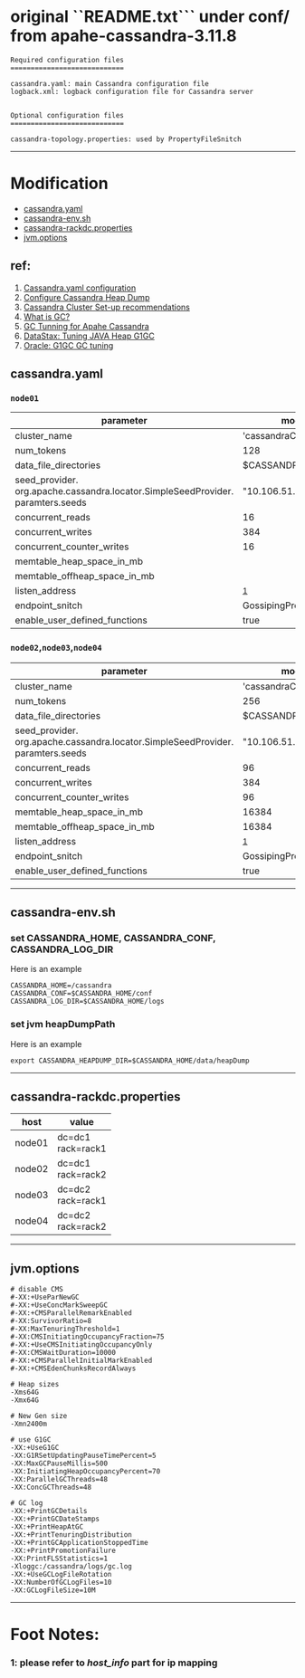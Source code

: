 # original ``README.txt``` under conf/ from apahe-cassandra-3.11.8
```
Required configuration files
============================

cassandra.yaml: main Cassandra configuration file
logback.xml: logback configuration file for Cassandra server


Optional configuration files
============================

cassandra-topology.properties: used by PropertyFileSnitch
```
---
# Modification
* [cassandra.yaml](#cassandra-yaml)
* [cassandra-env.sh](#cassandra-env-sh)
* [cassandra-rackdc.properties](#cassandra-rackdc-properties)
* [jvm.options](jvm-options)


## ref:
1. [Cassandra.yaml configuration](https://docs.datastax.com/en/cassandra-oss/3.x/cassandra/configuration/configCassandra_yaml.html)
2. [Configure Cassandra Heap Dump](https://docs.datastax.com/en/ddac/doc/datastax_enterprise/config/configHeapDump.html)
3. [Cassandra Cluster Set-up recommendations](https://thelastpickle.com/blog/2019/01/30/new-cluster-recommendations.html)
4. [What is GC?](https://blog.51cto.com/sunbean/768034)
5. [GC Tunning for Apahe Cassandra](https://thelastpickle.com/blog/2018/04/11/gc-tuning.html)
6. [DataStax: Tuning JAVA Heap G1GC](https://docs.datastax.com/en/cassandra-oss/3.x/cassandra/operations/opsTuneJVM.html#opsTuneJVM__tuning-the-java-heap)
7. [Oracle: G1GC GC tuning](https://www.oracle.com/technical-resources/articles/java/g1gc.html)



## cassandra.yaml
### ```node01```
parameter | modified value   
----------| ---------------
cluster_name| 'cassandraCluster'
num_tokens| 128
data_file_directories| $CASSANDRA_HOME/data/data
seed_provider.<br>org.apache.cassandra.locator.SimpleSeedProvider.<br>paramters.seeds | "10.106.51.152,10.106.51.150" 
concurrent_reads | 16
concurrent_writes | 384
concurrent_counter_writes | 16
memtable_heap_space_in_mb | 
memtable_offheap_space_in_mb | 
listen_address| <sup>[1](#footnote1)</sup>
endpoint_snitch | GossipingPropertyFileSnitch
enable_user_defined_functions | true

### ```node02```,```node03```,```node04```
parameter | modified value
----------| ---------------
cluster_name| 'cassandraCluster'
num_tokens| 256
data_file_directories| $CASSANDRA_HOME/data/data
seed_provider.<br>org.apache.cassandra.locator.SimpleSeedProvider.<br>paramters.seeds | "10.106.51.152,10.106.51.150"
concurrent_reads | 96
concurrent_writes | 384
concurrent_counter_writes | 96
memtable_heap_space_in_mb | 16384
memtable_offheap_space_in_mb | 16384
listen_address | <sup>[1](#footnote1)</sup>
endpoint_snitch | GossipingPropertyFileSnitch
enable_user_defined_functions | true

---
## cassandra-env.sh
### set **CASSANDRA_HOME**, **CASSANDRA_CONF**, **CASSANDRA_LOG_DIR**
Here is an example
``` shell
CASSANDRA_HOME=/cassandra
CASSANDRA_CONF=$CASSANDRA_HOME/conf
CASSANDRA_LOG_DIR=$CASSANDRA_HOME/logs
```
### set jvm heapDumpPath
Here is an example
``` shell
export CASSANDRA_HEAPDUMP_DIR=$CASSANDRA_HOME/data/heapDump
```

---
## cassandra-rackdc.properties
host | value
-----|------
node01 | dc=dc1<br>rack=rack1
node02 | dc=dc1<br>rack=rack2
node03 | dc=dc2<br>rack=rack1
node04 | dc=dc2<br>rack=rack2

---
## jvm.options
``` shell
# disable CMS
#-XX:+UseParNewGC
#-XX:+UseConcMarkSweepGC
#-XX:+CMSParallelRemarkEnabled
#-XX:SurvivorRatio=8
#-XX:MaxTenuringThreshold=1
#-XX:CMSInitiatingOccupancyFraction=75
#-XX:+UseCMSInitiatingOccupancyOnly
#-XX:CMSWaitDuration=10000
#-XX:+CMSParallelInitialMarkEnabled
#-XX:+CMSEdenChunksRecordAlways

# Heap sizes
-Xms64G
-Xmx64G

# New Gen size
-Xmn2400m

# use G1GC
-XX:+UseG1GC
-XX:G1RSetUpdatingPauseTimePercent=5
-XX:MaxGCPauseMillis=500
-XX:InitiatingHeapOccupancyPercent=70
-XX:ParallelGCThreads=48
-XX:ConcGCThreads=48

# GC log
-XX:+PrintGCDetails
-XX:+PrintGCDateStamps
-XX:+PrintHeapAtGC
-XX:+PrintTenuringDistribution
-XX:+PrintGCApplicationStoppedTime
-XX:+PrintPromotionFailure
-XX:PrintFLSStatistics=1
-Xloggc:/cassandra/logs/gc.log
-XX:+UseGCLogFileRotation
-XX:NumberOfGCLogFiles=10
-XX:GCLogFileSize=10M
```


---
# Foot Notes:
### 1:  <a name="footnote1">please refer to *host_info* part for ip mapping</a>
